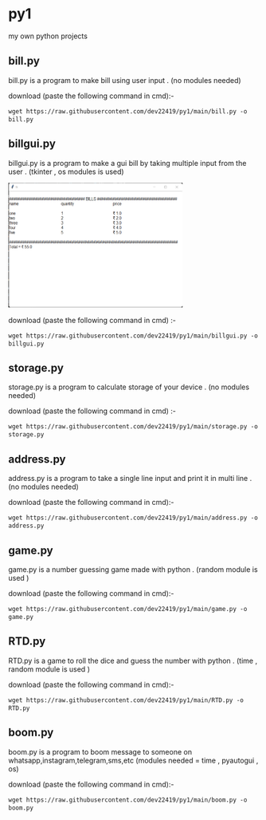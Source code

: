 # py1
my own python projects

## bill.py
bill.py is a program to make bill using user input . (no modules needed)

download (paste the following command in cmd):-<br>
```
wget https://raw.githubusercontent.com/dev22419/py1/main/bill.py -o bill.py
```

## billgui.py
billgui.py is a program to make a gui bill by taking multiple input from the user . (tkinter , os modules is used)

<a href=#>
<img src="./img/bill.png" height="250px" width="350px">
</a>

download (paste the following command in cmd) :-<br>
```
wget https://raw.githubusercontent.com/dev22419/py1/main/billgui.py -o billgui.py
```


## storage.py
storage.py is a program to calculate storage of your device . (no modules needed)

download (paste the following command in cmd) :-<br>
```
wget https://raw.githubusercontent.com/dev22419/py1/main/storage.py -o storage.py
```

## address.py
address.py is a program to take a single line input and print it in multi line . (no modules needed)

download (paste the following command in cmd):-<br>
```
wget https://raw.githubusercontent.com/dev22419/py1/main/address.py -o address.py
```

## game.py 
game.py is a number guessing game made with python . (random module is used )

download (paste the following command in cmd):-<br>
```
wget https://raw.githubusercontent.com/dev22419/py1/main/game.py -o game.py
```

## RTD.py
RTD.py is a game to roll the dice and guess the number with python . (time , random module is used )

download (paste the following command in cmd):-<br>
```
wget https://raw.githubusercontent.com/dev22419/py1/main/RTD.py -o RTD.py
```

## boom.py
boom.py is a program to boom message to someone on whatsapp,instagram,telegram,sms,etc (modules needed = time , pyautogui , os)

download (paste the following command in cmd):-<br>
```
wget https://raw.githubusercontent.com/dev22419/py1/main/boom.py -o boom.py
```